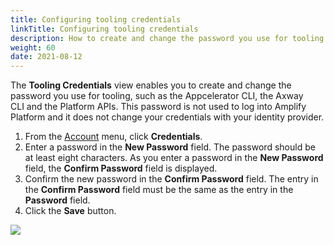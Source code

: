```yaml
---
title: Configuring tooling credentials
linkTitle: Configuring tooling credentials
description: How to create and change the password you use for tooling. 
weight: 60
date: 2021-08-12
---
```


The **Tooling Credentials** view enables you to create and change the password you use for tooling, such as the Appcelerator CLI, the Axway CLI and the Platform APIs. This password is not used to log into Amplify Platform and it does not change your credentials with your identity provider.

1. From the [Account](/docs/management_guide/managing_accounts/) menu, click **Credentials**.
2. Enter a password in the **New Password** field. The password should be at least eight characters. As you enter a password in the **New Password** field, the **Confirm Password** field is displayed.
3. Confirm the new password in the **Confirm Password** field. The entry in the **Confirm Password** field must be the same as the entry in the **Password** field.
4. Click the **Save** button.

![](/Images/configure_tooling_credentials.png)
